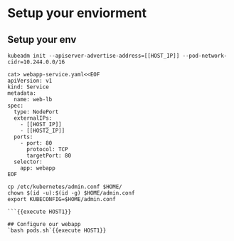 # Setup your enviorment
## Setup your env

```
kubeadm init --apiserver-advertise-address=[[HOST_IP]] --pod-network-cidr=10.244.0.0/16

cat> webapp-service.yaml<<EOF
apiVersion: v1
kind: Service
metadata:
  name: web-lb
spec:
  type: NodePort
  externalIPs:
    - [[HOST_IP]]
    - [[HOST2_IP]]
  ports:
    - port: 80
      protocol: TCP
      targetPort: 80
  selector:
    app: webapp
EOF

cp /etc/kubernetes/admin.conf $HOME/
chown $(id -u):$(id -g) $HOME/admin.conf
export KUBECONFIG=$HOME/admin.conf

```{{execute HOST1}}

## Configure our webapp
`bash pods.sh`{{execute HOST1}}



